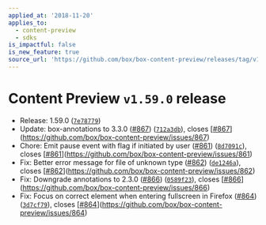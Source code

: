 ```yaml
---
applied_at: '2018-11-20'
applies_to:
  - content-preview
  - sdks
is_impactful: false
is_new_feature: true
source_url: 'https://github.com/box/box-content-preview/releases/tag/v1.59.0'
---
```


# Content Preview `v1.59.0` release


* Release: 1.59.0 ([`7e78779`](https://github.com/box/box-content-preview/commit[`7e78779`](https://github.com/box/box-content-preview/commit/7e78779)))
* Update: box-annotations to 3.3.0 ([#867](https://github.com/box/box-content-preview/pull/867)) ([`712a3db`](https://github.com/box/box-content-preview/commit[`712a3db`](https://github.com/box/box-content-preview/commit/712a3db))), closes [[#867](https://github.com/box/box-content-preview/pull/867)](https://github.com/box/box-content-preview/issues/867)
* Chore: Emit pause event with flag if initiated by user  ([#861](https://github.com/box/box-content-preview/pull/861)) ([`8d7091c`](https://github.com/box/box-content-preview/commit[`8d7091c`](https://github.com/box/box-content-preview/commit/8d7091c))), closes [[#861](https://github.com/box/box-content-preview/pull/861)](https://github.com/box/box-content-preview/issues/861)
* Fix: Better error message for file of unknown type ([#862](https://github.com/box/box-content-preview/pull/862)) ([`de1246a`](https://github.com/box/box-content-preview/commit[`de1246a`](https://github.com/box/box-content-preview/commit/de1246a))), closes [[#862](https://github.com/box/box-content-preview/pull/862)](https://github.com/box/box-content-preview/issues/862)
* Fix: Downgrade annotations to 2.3.0 ([#866](https://github.com/box/box-content-preview/pull/866)) ([`0589f23`](https://github.com/box/box-content-preview/commit[`0589f23`](https://github.com/box/box-content-preview/commit/0589f23))), closes [[#866](https://github.com/box/box-content-preview/pull/866)](https://github.com/box/box-content-preview/issues/866)
* Fix: Focus on correct element when entering fullscreen in Firefox ([#864](https://github.com/box/box-content-preview/pull/864)) ([`3d7cf79`](https://github.com/box/box-content-preview/commit[`3d7cf79`](https://github.com/box/box-content-preview/commit/3d7cf79))), closes [[#864](https://github.com/box/box-content-preview/pull/864)](https://github.com/box/box-content-preview/issues/864)



